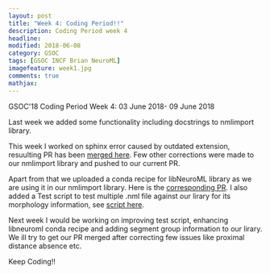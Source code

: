 ```yaml
---
layout: post
title: "Week 4: Coding Period!!"
description: Coding Period week 4
headline:
modified: 2018-06-08
category: GSOC
tags: [GSOC INCF Brian NeuroML]
imagefeature: week1.jpg
comments: true
mathjax:
---
```


GSOC'18 Coding Period Week 4: 03 June 2018- 09 June 2018


Last week we added some functionality including docstrings to nmlimport library.

This week I worked on sphinx error caused by outdated extension, resuulting PR has been [merged here](https://github.com/brian-team/brian2tools/pull/18). Few other corrections were made to our nmlimport library and pushed to our current PR.

Apart from that we uploaded a conda recipe for libNeuroML library as we are using it in our nmlimport library. Here is the [corresponding PR](https://github.com/kapilkd13/staged-recipes/blob/libneuroml/recipes/libneuroml/meta.yaml). I also added a Test script to test multiple .nml file against our lirary for its morphology information, see [script here](https://github.com/brian-team/brian2tools/pull/17/commits/22111ea8fa09199a6154f16ae9d36f8b9c066253).

Next week I would be working on improving test script, enhancing libneuroml conda recipe and adding segment group information to our lirary. We ill try to get our PR merged after correcting few issues like proximal  distance absence etc.

Keep Coding!!
